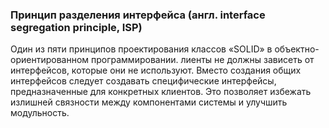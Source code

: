 ### Принцип разделения интерфейса (англ. interface segregation principle, ISP)
Один из пяти принципов проектирования классов «SOLID» в объектно-ориентированном программировании.
лиенты не должны зависеть от интерфейсов, которые они не используют.
Вместо создания общих интерфейсов следует создавать специфические интерфейсы,
предназначенные для конкретных клиентов.
Это позволяет избежать излишней связности между компонентами системы и улучшить модульность.